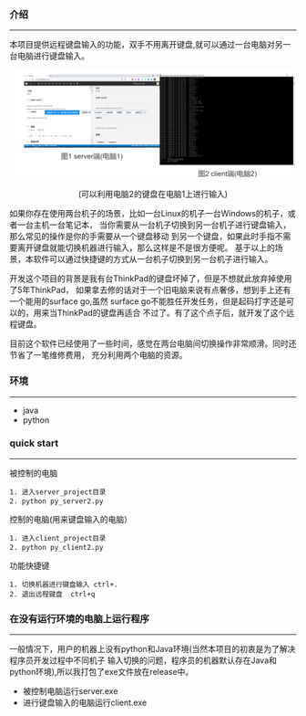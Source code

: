 ### 介绍
---
本项目提供远程键盘输入的功能，双手不用离开键盘,就可以通过一台电脑对另一台电脑进行键盘输入。

![](./images/img1.png)
<center>(可以利用电脑2的键盘在电脑1上进行输入)</center>

如果你存在使用两台机子的场景，比如一台Linux的机子一台Windows的机子，或者一台主机一台笔记本，
当你需要从一台机子切换到另一台机子进行键盘输入，那么常见的操作是你的手需要从一个键盘移动
到另一个键盘，如果此时手指不需要离开键盘就能切换机器进行输入，那么这样是不是很方便呢。
基于以上的场景，本软件可以通过快捷键的方式从一台机子切换到另一台机子进行输入。

开发这个项目的背景是我有台ThinkPad的键盘坏掉了，但是不想就此放弃掉使用了5年ThinkPad，
如果拿去修的话对于一个旧电脑来说有点奢侈，想到手上还有一个能用的surface go,虽然
surface go不能胜任开发任务，但是起码打字还是可以的，用来当ThinkPad的键盘再适合
不过了。有了这个点子后，就开发了这个远程键盘。

目前这个软件已经使用了一些时间，感觉在两台电脑间切换操作非常顺滑。同时还节省了一笔维修费用，
充分利用两个电脑的资源。

### 环境
---
* java
* python

### quick start
---
被控制的电脑
```
1. 进入server_project目录
2. python py_server2.py
```

控制的电脑(用来键盘输入的电脑）
```
1. 进入client_project目录
2. python py_client2.py
```

功能快捷键
```
1. 切换机器进行键盘输入 ctrl+.
2. 退出远程键盘  ctrl+q
```

### 在没有运行环境的电脑上运行程序
---
一般情况下，用户的机器上没有python和Java环境(当然本项目的初衷是为了解决程序员开发过程中不同机子
输入切换的问题，程序员的机器默认存在Java和python环境),所以我打包了exe文件放在release中。
* 被控制电脑运行server.exe
* 进行键盘输入的电脑运行client.exe
